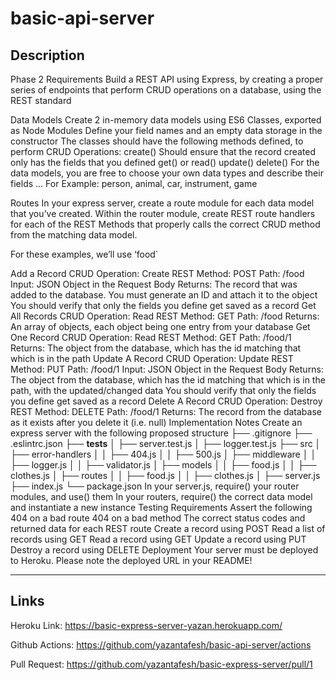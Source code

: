 # basic-api-server

## Description

Phase 2 Requirements
Build a REST API using Express, by creating a proper series of endpoints that perform CRUD operations on a database, using the REST standard

Data Models
Create 2 in-memory data models using ES6 Classes, exported as Node Modules
Define your field names and an empty data storage in the constructor
The classes should have the following methods defined, to perform CRUD Operations:
create()
Should ensure that the record created only has the fields that you defined
get() or read()
update()
delete()
For the data models, you are free to choose your own data types and describe their fields … For Example: person, animal, car, instrument, game

Routes
In your express server, create a route module for each data model that you’ve created. Within the router module, create REST route handlers for each of the REST Methods that properly calls the correct CRUD method from the matching data model.

For these examples, we’ll use ‘food`

Add a Record
CRUD Operation: Create
REST Method: POST
Path: /food
Input: JSON Object in the Request Body
Returns: The record that was added to the database.
You must generate an ID and attach it to the object
You should verify that only the fields you define get saved as a record
Get All Records
CRUD Operation: Read
REST Method: GET
Path: /food
Returns: An array of objects, each object being one entry from your database
Get One Record
CRUD Operation: Read
REST Method: GET
Path: /food/1
Returns: The object from the database, which has the id matching that which is in the path
Update A Record
CRUD Operation: Update
REST Method: PUT
Path: /food/1
Input: JSON Object in the Request Body
Returns: The object from the database, which has the id matching that which is in the path, with the updated/changed data
You should verify that only the fields you define get saved as a record
Delete A Record
CRUD Operation: Destroy
REST Method: DELETE
Path: /food/1
Returns: The record from the database as it exists after you delete it (i.e. null)
Implementation Notes
Create an express server with the following proposed structure
├── .gitignore
├── .eslintrc.json
├── __tests__
│   ├── server.test.js
│   ├── logger.test.js
├── src
│   ├── error-handlers
│   │   ├── 404.js
│   │   ├── 500.js
│   ├── middleware
│   │   ├── logger.js
│   │   ├── validator.js
│   ├── models
│   │   ├── food.js
│   │   ├── clothes.js
│   ├── routes
│   │   ├── food.js
│   │   ├── clothes.js
│   ├── server.js
├── index.js
└── package.json
In your server.js, require() your router modules, and use() them
In your routers, require() the correct data model and instantiate a new instance
Testing Requirements
Assert the following
404 on a bad route
404 on a bad method
The correct status codes and returned data for each REST route
Create a record using POST
Read a list of records using GET
Read a record using GET
Update a record using PUT
Destroy a record using DELETE
Deployment
Your server must be deployed to Heroku. Please note the deployed URL in your README!

---------------------------------------------------------------------------------------

## Links

Heroku Link: https://basic-express-server-yazan.herokuapp.com/

Github Actions: https://github.com/yazantafesh/basic-api-server/actions

Pull Request: https://github.com/yazantafesh/basic-express-server/pull/1